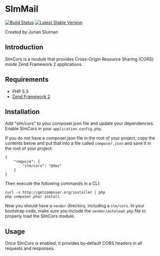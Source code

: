 SlmMail
=======

[![Build Status](https://travis-ci.org/juriansluiman/SlmCors.png)](https://travis-ci.org/juriansluiman/SlmCors)
[![Latest Stable Version](https://poser.pugx.org/slm/cors/v/stable.png)](https://packagist.org/packages/slm/cors)

Created by Jurian Sluiman

Introduction
------------

SlmCors is a module that provides Cross-Origin Resource Sharing (CORS) inside Zend Framework 2 applications.

Requirements
------------

* PHP 5.3
* [Zend Framework 2](https://github.com/zendframework/zf2)

Installation
------------

Add "slm/cors" to your composer.json file and update your dependencies. Enable SlmCors in your
`application.config.php`.

If you do not have a composer.json file in the root of your project, copy the contents below and put that into a
file called `composer.json` and save it in the root of your project:

```
{
    "require": {
        "slm/cors": "@dev"
    }
}
```

Then execute the following commands in a CLI:

```
curl -s http://getcomposer.org/installer | php
php composer.phar install
```

Now you should have a `vendor` directory, including a `slm/cors`. In your bootstrap code, make sure
you include the `vendor/autoload.php` file to properly load the SlmCors module.

Usage
-------------

Once SlmCors is enabled, it provides by-default CORS headers in all requests and responses.
